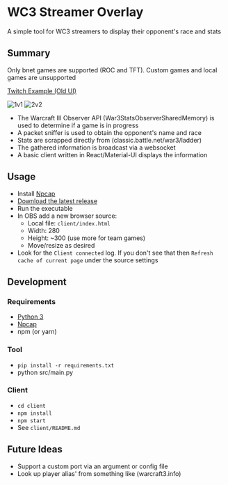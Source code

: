 # WC3 Streamer Overlay
A simple tool for WC3 streamers to display their opponent's race and stats

## Summary
Only bnet games are supported (ROC and TFT). Custom games and local games are unsupported

[Twitch Example (Old UI)](https://www.twitch.tv/videos/387166497)

![1v1](/screenshots/1v1.png)
![2v2](/screenshots/2v2.png)


- The Warcraft III Observer API (War3StatsObserverSharedMemory) is used to determine if a game is in progress
- A packet sniffer is used to obtain the opponent's name and race
- Stats are scrapped directly from (classic.battle.net/war3/ladder)
- The gathered information is broadcast via a websocket
- A basic client written in React/Material-UI displays the information

## Usage
- Install [Npcap](https://nmap.org/npcap/#download)
- [Download the latest release](https://github.com/dethredic/WC3StreamerOverlay/releases)
- Run the executable
- In OBS add a new browser source:
  - Local file: `client/index.html`
  - Width: 280
  - Height: ~300 (use more for team games)
  - Move/resize as desired
- Look for the `Client connected` log. If you don't see that then `Refresh cache of current page` under the source settings

## Development
### Requirements
- [Python 3](https://www.python.org/)
- [Npcap](https://nmap.org/npcap/#download)
- npm (or yarn)

### Tool
- `pip install -r requirements.txt`
- python src/main.py

### Client
- `cd client`
- `npm install`
- `npm start`
- See `client/README.md`

## Future Ideas
- Support a custom port via an argument or config file
- Look up player alias' from something like (warcraft3.info)
